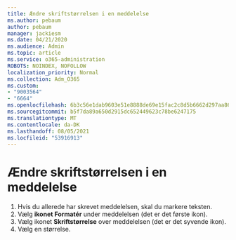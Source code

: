 ```yaml
---
title: Ændre skriftstørrelsen i en meddelelse
ms.author: pebaum
author: pebaum
manager: jackiesm
ms.date: 04/21/2020
ms.audience: Admin
ms.topic: article
ms.service: o365-administration
ROBOTS: NOINDEX, NOFOLLOW
localization_priority: Normal
ms.collection: Adm_O365
ms.custom:
- "9003564"
- "6664"
ms.openlocfilehash: 6b3c56e1dab9603e51e8888de69e15fac2c8d5b6662d297aa86eb714978c05e7
ms.sourcegitcommit: b5f7da89a650d2915dc652449623c78be6247175
ms.translationtype: MT
ms.contentlocale: da-DK
ms.lasthandoff: 08/05/2021
ms.locfileid: "53916913"
---
```

# <a name="change-the-font-size-in-a-message"></a>Ændre skriftstørrelsen i en meddelelse

1. Hvis du allerede har skrevet meddelelsen, skal du markere teksten.
2. Vælg  **ikonet Formatér** under meddelelsen (det er det første ikon).
3. Vælg ikonet  **Skriftstørrelse**  over meddelelsen (det er det syvende ikon).
4. Vælg en størrelse.
